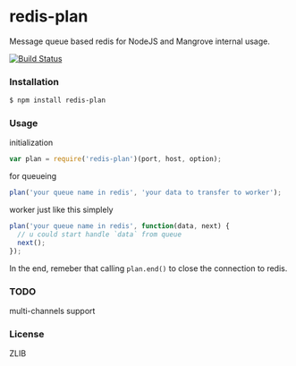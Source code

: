 
redis-plan
================

Message queue based redis for NodeJS and Mangrove internal usage.

[![Build Status](https://secure.travis-ci.org/MangroveTech/node-redis-plan.png)](http://travis-ci.org/MangroveTech/node-redis-plan)

### Installation
```sh
$ npm install redis-plan
```

### Usage

initialization
```js
var plan = require('redis-plan')(port, host, option);
```

for queueing
```js
plan('your queue name in redis', 'your data to transfer to worker');
```

worker just like this simplely
```js
plan('your queue name in redis', function(data, next) {
  // u could start handle `data` from queue
  next();
});
```

In the end, remeber that calling `plan.end()` to close the connection to redis.

### TODO

multi-channels support

### License
ZLIB
